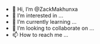 - 👋 Hi, I’m @ZackMakhunxa
- 👀 I’m interested in ...
- 🌱 I’m currently learning ...
- 💞️ I’m looking to collaborate on ...
- 📫 How to reach me ...

<!---
ZackMakhunxa/ZackMakhunxa is a ✨ special ✨ repository because its `README.md` (this file) appears on your GitHub profile.
You can click the Preview link to take a look at your changes.
--->
